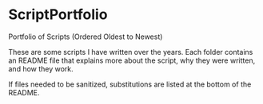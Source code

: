 # ScriptPortfolio
Portfolio of Scripts (Ordered Oldest to Newest)



These are some scripts I have written over the years. Each folder contains an README file that explains more about the script, why they were written, and how they work. 

If files needed to be sanitized, substitutions are listed at the bottom of the README. 

